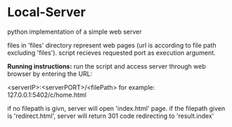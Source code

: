 # Local-Server
python implementation of a simple web server

files in 'files' directory represent web pages (url is according to file path excluding 'files').
script recieves requested port as execution argument.

**Running instructions:** run the script and access server through web browser by entering the URL:

\<serverIP>:\<serverPORT>/\<filePath>
for example: 127.0.0.1:5402/c/home.html

if no filepath is givn, server will open 'index.html' page.
if the filepath given is 'redirect.html', server will return 301 code redirecting to 'result.index'
